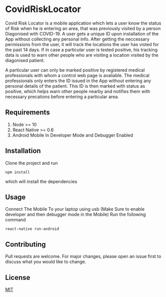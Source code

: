 # CovidRiskLocator
   Covid Risk Locator is a mobile application which lets a user know the status of Risk when he is entering an area, that was previously visited by a person Diagonised with COVID-19. A user gets a unique ID upon installation of the App without collecting any personal info. After getting the neccessary permissions from the user, it will track the locations the user has visted for the past 14 days. If in case a particular user is tested positive, his tracking data is used to warn other people who are visiting a location visited by the diagonised patient.
   
A particular user can only be marked positive by registered medical professionals with whom a control web page is avaliable. The medical professionals only enters the ID issued in the App without entering any personal details of the patient. This ID is then marked with status as positive, which helps warn other people nearby and notifies them with necessary precations before entering a particular area.

## Requirements
   1. Node >= 10
   2. React Native >= 0.6
   3. Android Mobile In Developer Mode and Debugger Enabled

## Installation
   Clone the project and run
   ```
   npm install   
   ```   
   which will install the dependencies
   
   
    
 ## Usage
  
   Connect The Mobile To your laptop using usb (Make Sure to enable developer and then debugger mode in the Mobile)
   Run the following command
    
   ```
   react-native run-android    
   ```
    
## Contributing
Pull requests are welcome. For major changes, please open an issue first to discuss what you would like to change.

## License
[MIT](https://choosealicense.com/licenses/mit/)

    
